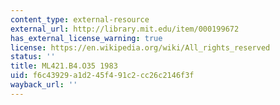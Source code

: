 ```yaml
---
content_type: external-resource
external_url: http://library.mit.edu/item/000199672
has_external_license_warning: true
license: https://en.wikipedia.org/wiki/All_rights_reserved
status: ''
title: ML421.B4.O35 1983
uid: f6c43929-a1d2-45f4-91c2-cc26c2146f3f
wayback_url: ''
---
```

